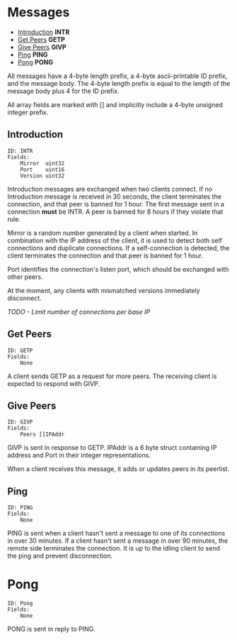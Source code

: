 # Messages

* [Introduction](#introduction) **INTR** 
* [Get Peers](#get-peers) **GETP** 
* [Give Peers](#give-peers) **GIVP** 
* [Ping](#ping) **PING** 
* [Pong](#pong) **PONG** 

All messages have a 4-byte length prefix, a 4-byte ascii-printable ID prefix, and the message body.  The 4-byte length prefix is equal to the length of the message body plus 4 for the ID prefix.

All array fields are marked with [] and implicitly include a 4-byte unsigned integer prefix.

## Introduction

```
ID: INTR
Fields:
    Mirror  uint32
    Port    uint16
    Version uint32
```

Introduction messages are exchanged when two clients connect.  If no Introduction message is received in 30 seconds, the client terminates the connection, and that peer is banned for 1 hour.   The first message sent in a connection **must** be INTR.  A peer is banned for 8 hours if they violate that rule.

Mirror is a random number generated by a client when started.  In combination with the IP address of the client, it is used to detect both self connections and duplicate connections.  If a self-connection is detected, the client terminates the connection and that peer is banned for 1 hour.

Port identifies the connection's listen port, which should be exchanged with other peers.

At the moment, any clients with mismatched versions immediately disconnect.

*TODO - Limit number of connections per base IP*

## Get Peers

```
ID: GETP
Fields:
    None
```

A client sends GETP as a request for more peers.  The receiving client is expected to respond with GIVP.

## Give Peers

```
ID: GIVP
Fields:
    Peers []IPAddr
```

GIVP is sent in response to GETP.  IPAddr is a 6 byte struct containing IP address and Port in their integer representations.

When a client receives this message, it adds or updates peers in its peerlist.

## Ping

```
ID: PING
Fields:
    None
```

PING is sent when a client hasn't sent a message to one of its connections in over 30 minutes.  If a client hasn't sent a message in over 90 minutes, the remote side terminates the connection.  It is up to the idling client to send the ping and prevent disconnection.

# Pong

```
ID: Pong
Fields:
    None
```

PONG is sent in reply to PING.
